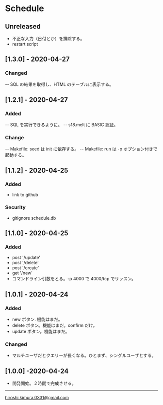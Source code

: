 # Schedule

## Unreleased

- 不正な入力（日付とか）を排除する。
- restart script

## [1.3.0] - 2020-04-27
### Changed
-- SQL の結果を取得し、HTML のテーブルに表示する。

## [1.2.1] - 2020-04-27
### Added
-- SQL を実行できるように。
-- s18.melt に BASIC 認証。


### Change
-- Makefile: seed は init に依存する。
-- Makefile: run は -p <port> オプション付きで起動する。


## [1.1.2] - 2020-04-25
### Added
- link to github

### Security
- gitignore schedule.db


## [1.1.0] - 2020-04-25
### Added
- post '/update'
- post '/delete'
- post '/create'
- get '/new'
- コマンドライン引数をとる。-p 4000 で 4000/tcp でリッスン。


## [1.0.1] - 2020-04-24
### Added
- new ボタン. 機能はまだ。
- delete ボタン。機能はまだ。confirm だけ。
- update ボタン。機能はまだ。

### Changed
- マルチユーザだとクエリーが長くなる。ひとまず、シングルユーザとする。


## [1.0.0] -2020-04-24
- 開発開始。２時間で完成させる。

---
hiroshi.kimura.0331@gmail.com
